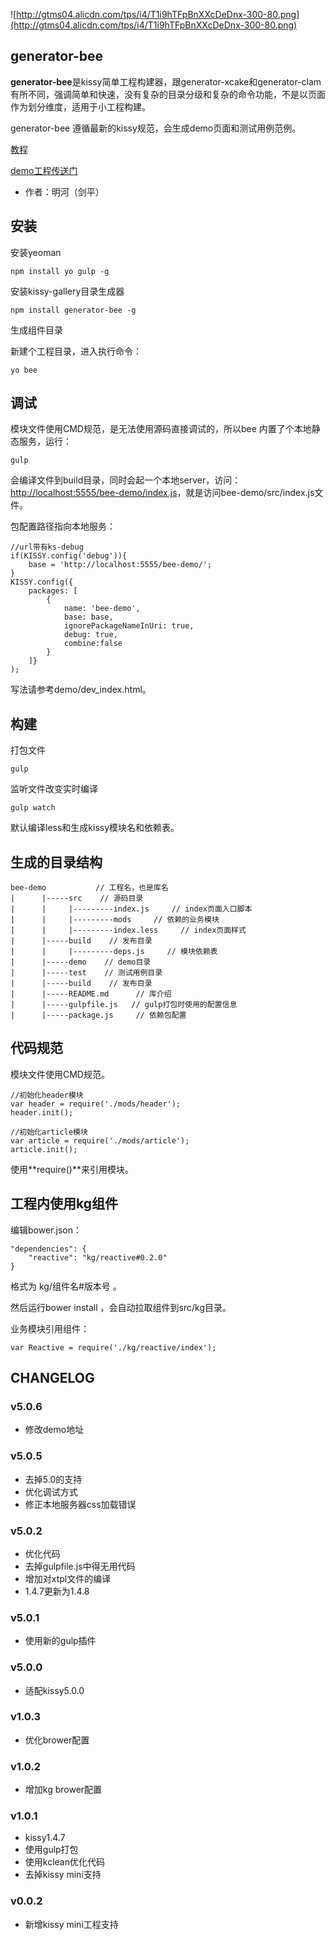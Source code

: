 ![http://gtms04.alicdn.com/tps/i4/T1i9hTFpBnXXcDeDnx-300-80.png](http://gtms04.alicdn.com/tps/i4/T1i9hTFpBnXXcDeDnx-300-80.png)

## generator-bee

**generator-bee**是kissy简单工程构建器，跟generator-xcake和generator-clam有所不同，强调简单和快速，没有复杂的目录分级和复杂的命令功能，不是以页面作为划分维度，适用于小工程构建。

generator-bee 遵循最新的kissy规范，会生成demo页面和测试用例范例。

[教程](./guide.md)

[demo工程传送门](https://github.com/minghe/bee-demo)

* 作者：明河（剑平）

## 安装

安装yeoman

    npm install yo gulp -g

安装kissy-gallery目录生成器

    npm install generator-bee -g

生成组件目录

新建个工程目录，进入执行命令：

    yo bee

## 调试

模块文件使用CMD规范，是无法使用源码直接调试的，所以bee 内置了个本地静态服务，运行：

    gulp

会编译文件到build目录，同时会起一个本地server，访问：[http://localhost:5555/bee-demo/index.js](http://localhost:5555/bee-demo/index.js)，就是访问bee-demo/src/index.js文件。

包配置路径指向本地服务：

    //url带有ks-debug
    if(KISSY.config('debug')){
        base = 'http://localhost:5555/bee-demo/';
    }
    KISSY.config({
        packages: [
            {
                name: 'bee-demo',
                base: base,
                ignorePackageNameInUri: true,
                debug: true,
                combine:false
            }
        ]}
    );
    
写法请参考demo/dev_index.html。


## 构建

打包文件

    gulp

监听文件改变实时编译

    gulp watch

默认编译less和生成kissy模块名和依赖表。

## 生成的目录结构

    bee-demo           // 工程名，也是库名
    |      |-----src    // 源码目录
    |      |     |---------index.js     // index页面入口脚本
    |      |     |---------mods     // 依赖的业务模块
    |      |     |---------index.less     // index页面样式
    |      |-----build    // 发布目录
    |      |     |---------deps.js     // 模块依赖表
    |      |-----demo    // demo目录
    |      |-----test    // 测试用例目录
    |      |-----build    // 发布目录
    |      |-----README.md      // 库介绍
    |      |-----gulpfile.js   // gulp打包时使用的配置信息
    |      |-----package.js     // 依赖包配置

## 代码规范

模块文件使用CMD规范。

    //初始化header模块
    var header = require('./mods/header');
    header.init();
    
    //初始化article模块
    var article = require('./mods/article');
    article.init();

使用**require()**来引用模块。

## 工程内使用kg组件

编辑bower.json：

    "dependencies": {
        "reactive": "kg/reactive#0.2.0"
    }
    
格式为 kg/组件名#版本号 。

然后运行bower install ，会自动拉取组件到src/kg目录。

业务模块引用组件：

    var Reactive = require('./kg/reactive/index');

## CHANGELOG

### v5.0.6

* 修改demo地址

### v5.0.5

* 去掉5.0的支持
* 优化调试方式
* 修正本地服务器css加载错误

### v5.0.2

* 优化代码
* 去掉gulpfile.js中得无用代码
* 增加对xtpl文件的编译
* 1.4.7更新为1.4.8

### v5.0.1

* 使用新的gulp插件


### v5.0.0

* 适配kissy5.0.0

### v1.0.3

* 优化brower配置

### v1.0.2

* 增加kg brower配置

### v1.0.1

* kissy1.4.7
* 使用gulp打包
* 使用kclean优化代码
* 去掉kissy mini支持

### v0.0.2

* 新增kissy mini工程支持